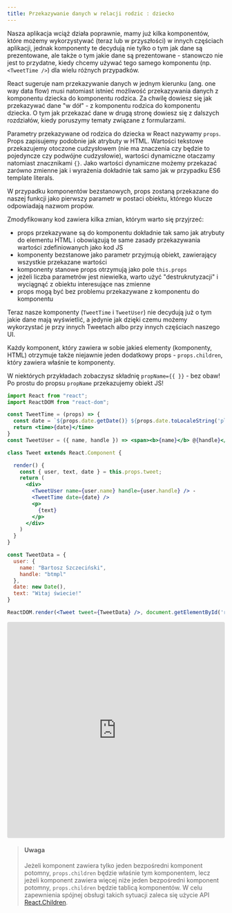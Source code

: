 ```yaml
---
title: Przekazywanie danych w relacji rodzic : dziecko
---
```


Nasza aplikacja wciąż działa poprawnie, mamy już kilka komponentów, które możemy wykorzystywać (teraz lub w przyszłości) w innych częściach aplikacji, jednak komponenty te decydują nie tylko o tym jak dane są prezentowane, ale także o tym jakie dane są prezentowane - stanowczo nie jest to przydatne, kiedy chcemy używać tego samego komponentu (np. `<TweetTime />`) dla wielu różnych przypadków.

React sugeruje nam przekazywanie danych w jednym kierunku (ang. one way data flow) musi natomiast istnieć możliwość przekazywania danych z komponentu dziecka do komponentu rodzica. Za chwilę dowiesz się jak przekazywać dane "w dół" - z komponentu rodzica do komponentu dziecka. O tym jak przekazać dane w drugą stronę dowiesz się z dalszych rozdziałów, kiedy poruszymy tematy związane z formularzami.

Parametry przekazywane od rodzica do dziecka w React nazywamy `props`. Props zapisujemy podobnie jak atrybuty w HTML. Wartości tekstowe przekazujemy otoczone cudzysłowem (nie ma znaczenia czy będzie to pojedyncze czy podwójne cudzysłowie), wartości dynamiczne otaczamy natomiast znacznikami `{}`. Jako wartości dynamiczne możemy przekazać zarówno zmienne jak i wyrażenia dokładnie tak samo jak w przypadku ES6 template literals.

W przypadku komponentów bezstanowych, props zostaną przekazane do naszej funkcji jako pierwszy parametr w postaci obiektu, którego klucze odpowiadają nazwom propów.

Zmodyfikowany kod zawiera kilka zmian, którym warto się przyjrzeć:

*   props przekazywane są do komponentu dokładnie tak samo jak atrybuty do elementu HTML i obowiązują te same zasady przekazywania wartości zdefiniowanych jako kod JS
*   komponenty bezstanowe jako parametr przyjmują obiekt, zawierający wszystkie przekazane wartości
*   komponenty stanowe props otrzymują jako pole `this.props`
*   jeżeli liczba parametrów jest niewielka, warto użyć "destrukrutyzacji" i wyciągnąć z obiektu interesujące nas zmienne
*   props mogą być bez problemu przekazywane z komponentu do komponentu

Teraz nasze komponenty (`TweetTime` i `TweetUser`) nie decydują już o tym jakie dane mają wyświetlić, a jedynie jak dzięki czemu możemy wykorzystać je przy innych Tweetach albo przy innych częściach naszego UI.

Każdy komponent, który zawiera w sobie jakieś elementy (komponenty, HTML) otrzymuje także niejawnie jeden dodatkowy props - `props.children`, który zawiera właśnie te komponenty.

W niektórych przykładach zobaczysz składnię `propName={{ }}` - bez obaw! Po prostu do propsu `propName` przekazujemy obiekt JS!

```jsx
import React from "react";
import ReactDOM from "react-dom";

const TweetTime = (props) => {
  const date = `${props.date.getDate()} ${props.date.toLocaleString('pl-pl', { month: "long" })}`;
  return <time>{date}</time>
}
const TweetUser = ({ name, handle }) => <span><b>{name}</b> @{handle}</span>;

class Tweet extends React.Component {

  render() {
    const { user, text, date } = this.props.tweet;
    return (
      <div>
        <TweetUser name={user.name} handle={user.handle} /> -
        <TweetTime date={date} />
        <p>
          {text}
        </p>
      </div>
    )
  }
}

const TweetData = {
  user: {
    name: "Bartosz Szczeciński",
    handle: "btmpl"
  },
  date: new Date(),
  text: "Witaj świecie!"
}

ReactDOM.render(<Tweet tweet={TweetData} />, document.getElementById('root'));
```

<iframe src="https://codesandbox.io/embed/mqqwrlvwn9" style="width:100%; height:500px; border:0; border-radius: 4px; overflow:hidden;" sandbox="allow-modals allow-forms allow-popups allow-scripts allow-same-origin"></iframe>

> #### Uwaga
> Jeżeli komponent zawiera tylko jeden bezpośredni komponent potomny, `props.children` będzie właśnie tym komponentem, lecz jeżeli komponent zawiera więcej niże jeden bezpośredni komponent potomny, `props.children` będzie tablicą komponentów. W celu zapewnienia spójnej obsługi takich sytuacji zaleca się użycie API [React.Children](https://reactjs.org/docs/react-api.html#reactchildren).
